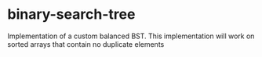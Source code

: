 # binary-search-tree
Implementation of a custom balanced BST. This implementation will work on sorted arrays that contain no duplicate elements
